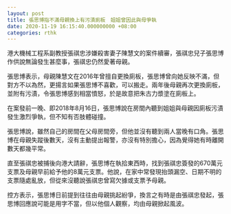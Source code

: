 ```yaml
---
layout: post
title: 張思博指不滿母親換上有污漬廁板　姐姐曾因此與母爭執
date: 2020-11-19 16:15:40.000000000 +08:00
categories: rthk
---
```


港大機械工程系副教授張祺忠涉嫌殺害妻子陳慧文的案件續審，張祺忠兒子張思博作供說無論發生甚麼事，張祺忠仍然愛著母親。

張思博表示，母親陳慧文在2016年曾擅自更換廁板，張思博曾向她反映不滿，但對方不以為然，更揚言如果張思博不喜歡，可以搬走。兩年後母親再次更換廁板，並附有污漬，令張思博感到相當憤怒，於是故意把朱古力漿塗在廁板上。

在案發前一晚、即2018年8月16日，張思博說在房間內聽到姐姐與母親因廁板污漬發生激烈爭執，但不知有否肢體碰撞。

張思博說，雖然自己的房間在父母房間旁，但他並沒有聽到兩人當晚有口角。張思博在母親失蹤後數天，沒有主動提出報警，亦沒有特別擔心，因為覺得她有時離開數天都幾平常。

直至張祺忠被捕後向港大請辭，張思博在執拾東西時，找到張祺忠簽發的670萬元支票及母親早前給予他的8萬元支票。他說，在家中常發現抬頭漏空、日期不明的支票隨處亂放，但從來沒聽說張祺忠曾寫欠據或支票予母親。

控方表示，張思博日前提到往往由母親挑起紛爭，換言之有時是由張祺忠發起，張思博回應說可能是用字不當，但以他個人觀察，均由母親掀起風波。

